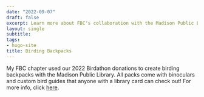 ```yaml
---
date: "2022-09-07"
draft: false
excerpt: Learn more about FBC's collaboration with the Madison Public Library. 
layout: single
subtitle:
tags:
- hugo-site
title: Birding Backpacks
---
```

My FBC chapter used our 2022 Birdathon donations to create birding backpacks with the Madison Public Library. All packs come with binoculars and custom bird guides that anyone with a library card can check out! For more info, click [here](https://www.madisonpubliclibrary.org/resources/birding-backpacks-madison-public-library).